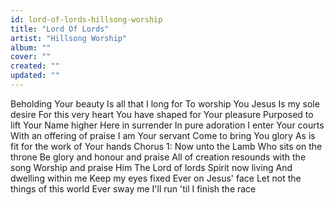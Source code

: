 ```yaml
---
id: lord-of-lords-hillsong-worship
title: "Lord Of Lords"
artist: "Hillsong Worship"
album: ""
cover: ""
created: ""
updated: ""
---
```


Beholding Your beauty
Is all that I long for
To worship You Jesus
Is my sole desire
For this very heart
You have shaped for Your pleasure
Purposed to lift Your Name higher
Here in surrender
In pure adoration
I enter Your courts
With an offering of praise
I am Your servant
Come to bring You glory
As is fit for the work of Your hands
Chorus 1:
Now unto the Lamb
Who sits on the throne
Be glory and honour and praise
All of creation resounds with the song
Worship and praise Him
The Lord of lords
Spirit now living
And dwelling within me
Keep my eyes fixed
Ever on Jesus' face
Let not the things of this world
Ever sway me
I'll run 'til I finish the race